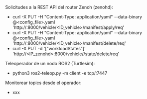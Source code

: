 Solicitudes a la REST API del router Zenoh (zenohd):
- curl -X PUT -H "Content-Type: application/yaml" --data-binary @<config_file>.yaml 'http://<IP-zenohd>:8000/vehicle/<ID_vehicle>/manifest/apply/req'
- curl -X PUT -H "Content-Type: application/yaml" --data-binary @<config_file>.yaml 'http://<IP-zenohd>:8000/vehicle/<ID_vehicle>/manifest/delete/req'
- curl -X PUT -d '["workloadStates"]' 'http://<IP_zenohd>:8000/vehicle/<ID-vehicle>/state/delete/req'

Teleoperador de un nodo ROS2 (Turtlesim):
- python3 ros2-teleop.py -m client -e tcp/<IP-zenohd>:7447

Monitorear topics desde el operador:
- xxx
